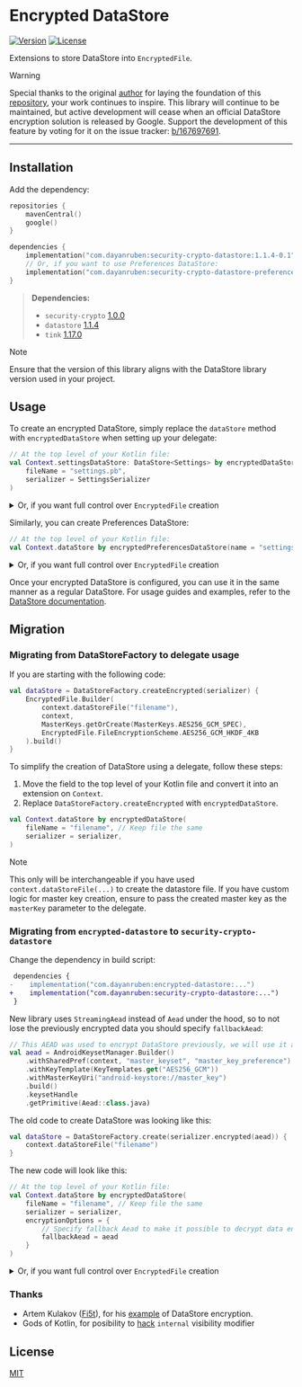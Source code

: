 # Encrypted DataStore
[![Version](https://img.shields.io/maven-central/v/com.dayanruben/encrypted-datastore?style=flat-square)][mavenCentral] [![License](https://img.shields.io/github/license/dayanruben/encrypted-datastore?style=flat-square)][license]

Extensions to store DataStore into `EncryptedFile`.

> [!WARNING]
> Special thanks to the original [author](https://github.com/osipxd) for laying the foundation of this [repository](https://github.com/osipxd/encrypted-datastore), your work continues to inspire.
> This library will continue to be maintained, but active development will cease when an official DataStore encryption solution is released by Google.
> Support the development of this feature by voting for it on the issue tracker: [b/167697691](https://issuetracker.google.com/issues/167697691).

---

## Installation

Add the dependency:

```kotlin
repositories {
    mavenCentral()
    google()
}

dependencies {
    implementation("com.dayanruben:security-crypto-datastore:1.1.4-0.1")
    // Or, if you want to use Preferences DataStore:
    implementation("com.dayanruben:security-crypto-datastore-preferences:1.1.4-0.1")
}
```

> **Dependencies:**
> - `security-crypto` [1.0.0](https://developer.android.com/jetpack/androidx/releases/security#1.0.0)
> - `datastore` [1.1.4](https://developer.android.com/jetpack/androidx/releases/datastore#1.1.4)
> - `tink` [1.17.0](https://github.com/tink-crypto/tink-java/releases/tag/v1.17.0)

> [!NOTE]
> Ensure that the version of this library aligns with the DataStore library version used in your project.

## Usage

To create an encrypted DataStore, simply replace the `dataStore` method with `encryptedDataStore` when setting up your delegate:

```kotlin
// At the top level of your Kotlin file:
val Context.settingsDataStore: DataStore<Settings> by encryptedDataStore(
    fileName = "settings.pb",
    serializer = SettingsSerializer
)
```

<details>
<summary>Or, if you want full control over <code>EncryptedFile</code> creation</summary>

```kotlin
val settingsDataStore: DataStore<Settings> = DataStoreFactory.createEncrypted(SettingsSerializer) {
    EncryptedFile.Builder(
        context.dataStoreFile("settings.pb"),
        context,
        MasterKeys.getOrCreate(MasterKeys.AES256_GCM_SPEC),
        EncryptedFile.FileEncryptionScheme.AES256_GCM_HKDF_4KB
    ).build()
}
```
</details>

Similarly, you can create Preferences DataStore:

```kotlin
// At the top level of your Kotlin file:
val Context.dataStore by encryptedPreferencesDataStore(name = "settings")
```

<details>
<summary>Or, if you want full control over <code>EncryptedFile</code> creation</summary>

```kotlin
val dataStore: DataStore<Preferences> = PreferenceDataStoreFactory.createEncrypted {
    EncryptedFile.Builder(
        context.preferencesDataStoreFile("settings"),
        context,
        MasterKeys.getOrCreate(MasterKeys.AES256_GCM_SPEC),
        EncryptedFile.FileEncryptionScheme.AES256_GCM_HKDF_4KB
    ).build()
}
```
</details>

Once your encrypted DataStore is configured, you can use it in the same manner as a regular DataStore.
For usage guides and examples, refer to the [DataStore documentation](https://developer.android.com/topic/libraries/architecture/datastore).

## Migration

### Migrating from DataStoreFactory to delegate usage

If you are starting with the following code:

```kotlin
val dataStore = DataStoreFactory.createEncrypted(serializer) {
    EncryptedFile.Builder(
        context.dataStoreFile("filename"),
        context,
        MasterKeys.getOrCreate(MasterKeys.AES256_GCM_SPEC),
        EncryptedFile.FileEncryptionScheme.AES256_GCM_HKDF_4KB
    ).build()
}
```

To simplify the creation of DataStore using a delegate, follow these steps:

1. Move the field to the top level of your Kotlin file and convert it into an extension on `Context`.
2. Replace `DataStoreFactory.createEncrypted` with `encryptedDataStore`.

```kotlin
val Context.dataStore by encryptedDataStore(
    fileName = "filename", // Keep file the same
    serializer = serializer,
)
```

> [!NOTE]
> This only will be interchangeable if you have used `context.dataStoreFile(...)` to create the datastore file.
> If you have custom logic for master key creation, ensure to pass the created master key as the `masterKey` parameter to the delegate.

### Migrating from `encrypted-datastore` to `security-crypto-datastore`

Change the dependency in build script:

```diff
 dependencies {
-    implementation("com.dayanruben:encrypted-datastore:...")
+    implementation("com.dayanruben:security-crypto-datastore:...")
 }
```

New library uses `StreamingAead` instead of `Aead` under the hood, so to not lose the previously encrypted data you should specify `fallbackAead`:

```kotlin
// This AEAD was used to encrypt DataStore previously, we will use it as fallback
val aead = AndroidKeysetManager.Builder()
    .withSharedPref(context, "master_keyset", "master_key_preference")
    .withKeyTemplate(KeyTemplates.get("AES256_GCM"))
    .withMasterKeyUri("android-keystore://master_key")
    .build()
    .keysetHandle
    .getPrimitive(Aead::class.java)
```

The old code to create DataStore was looking like this:

```kotlin
val dataStore = DataStoreFactory.create(serializer.encrypted(aead)) {
    context.dataStoreFile("filename")
}
```

The new code will look like this:

```kotlin
// At the top level of your Kotlin file:
val Context.dataStore by encryptedDataStore(
    fileName = "filename", // Keep file the same
    serializer = serializer,
    encryptionOptions = {
        // Specify fallback Aead to make it possible to decrypt data encrypted with it
        fallbackAead = aead
    }
)
```

<details>
<summary>Or, if you want full control over <code>EncryptedFile</code> creation</summary>

```kotlin
val dataStore = DataStoreFactory.createEncrypted(
    serializer = serializer,
    encryptionOptions = { fallbackAead = aead }
) {
    EncryptedFile.Builder(
        context.dataStoreFile("filename"), // Keep file the same
        context,
        MasterKeys.getOrCreate(MasterKeys.AES256_GCM_SPEC),
        EncryptedFile.FileEncryptionScheme.AES256_GCM_HKDF_4KB
    ).build()
}
```
</details>

### Thanks

- Artem Kulakov ([Fi5t]), for his [example][secured-datastore] of DataStore encryption.
- Gods of Kotlin, for posibility to [hack] `internal` visibility modifier 

## License

[MIT][license]


[mavenCentral]: https://search.maven.org/artifact/com.dayanruben/encrypted-datastore
[license]: LICENSE

[tink]: https://github.com/tink-crypto/tink-java
[secured-datastore]: https://github.com/Fi5t/secured-datastore
[fi5t]: https://github.com/Fi5t
[hack]: encrypted-datastore-preferences/src/main/java/com/dayanruben/datastore/encrypted/PreferenceDataStoreHack.java

